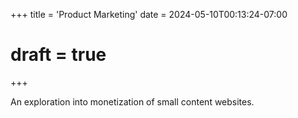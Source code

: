 +++
title = 'Product Marketing'
date = 2024-05-10T00:13:24-07:00
# draft = true
+++

An exploration into monetization of small content websites.